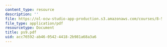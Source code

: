 ```yaml
---
content_type: resource
description: ''
file: https://ol-ocw-studio-app-production.s3.amazonaws.com/courses/8-514-strongly-correlated-systems-in-condensed-matter-physics-fall-2003/acc76592ab46054244182b981a68a3a6_ps9.pdf
file_type: application/pdf
resourcetype: Document
title: ps9.pdf
uid: acc76592-ab46-0542-4418-2b981a68a3a6
---
```

